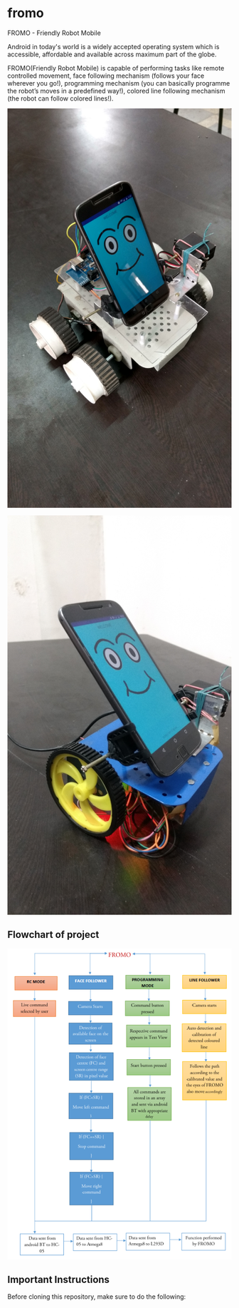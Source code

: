 # fromo
FROMO - Friendly Robot Mobile

Android in today's world is a widely accepted operating system which is accessible, affordable and available across maximum part of the globe.

FROMO(Friendly Robot Mobile) is capable of performing tasks like remote controlled movement, face following mechanism (follows your face wherever you go!), programming mechanism (you can basically programme the robot’s moves in a predefined way!), colored line following mechanism (the robot can follow colored lines!).

![alt text](images/IMG_20170714_133324736_HDR.jpg)

![alt text](images/IMG_20170714_222216385.jpg)


## Flowchart of project
![alt text](images/flowchart.png)

## Important Instructions
Before cloning this repository, make sure to do the following:

